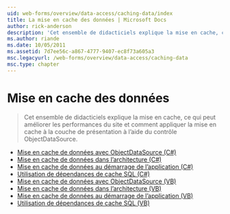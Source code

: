 ```yaml
---
uid: web-forms/overview/data-access/caching-data/index
title: La mise en cache des données | Microsoft Docs
author: rick-anderson
description: 'Cet ensemble de didacticiels explique la mise en cache, ce qui peut améliorer les performances du site et comment appliquer la mise en cache à la couche de présentation à l’aide du contrôle ObjectDataSource...'
ms.author: riande
ms.date: 10/05/2011
ms.assetid: 7d7ee56c-a867-4777-9407-ec8f73a605a3
msc.legacyurl: /web-forms/overview/data-access/caching-data
msc.type: chapter
---
```

<a name="caching-data"></a>Mise en cache des données
====================
> Cet ensemble de didacticiels explique la mise en cache, ce qui peut améliorer les performances du site et comment appliquer la mise en cache à la couche de présentation à l’aide du contrôle ObjectDataSource.


- [Mise en cache de données avec ObjectDataSource (C#)](caching-data-with-the-objectdatasource-cs.md)
- [Mise en cache de données dans l’architecture (C#)](caching-data-in-the-architecture-cs.md)
- [Mise en cache de données au démarrage de l’application (C#)](caching-data-at-application-startup-cs.md)
- [Utilisation de dépendances de cache SQL (C#)](using-sql-cache-dependencies-cs.md)
- [Mise en cache de données avec ObjectDataSource (VB)](caching-data-with-the-objectdatasource-vb.md)
- [Mise en cache de données dans l’architecture (VB)](caching-data-in-the-architecture-vb.md)
- [Mise en cache de données au démarrage de l’application (VB)](caching-data-at-application-startup-vb.md)
- [Utilisation de dépendances de cache SQL (VB)](using-sql-cache-dependencies-vb.md)
